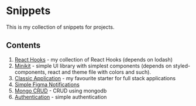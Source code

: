 # Snippets

This is my collection of snippets for projects.

## Contents

1. [React Hooks](https://github.com/lxchurbakov/snippets/blob/main/react-hooks/index.tsx) - my collection of React Hooks (depends on lodash)
2. [Minikit](https://github.com/lxchurbakov/snippets/tree/main/minikit) - simple UI library with simplest components (depends on styled-components, react and theme file with colors and such).
3. [Classic Application](https://github.com/lxchurbakov/snippets/tree/main/classic-application) - my favourite starter for full stack applications
4. [Simple Figma Notifications](https://github.com/lxchurbakov/snippets/tree/main/figma-notifications)
5. [Mongo CRUD](https://github.com/lxchurbakov/snippets/tree/main/mongo-crud) - CRUD using mongodb
6. [Authentication](https://github.com/lxchurbakov/snippets/tree/main/authentication) - simple authentication